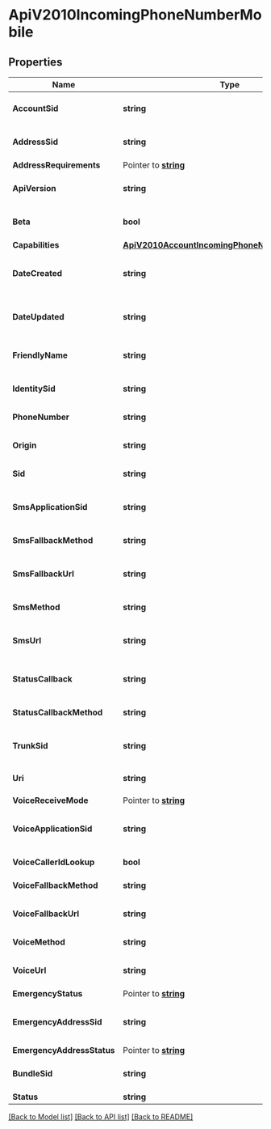 # ApiV2010IncomingPhoneNumberMobile

## Properties

Name | Type | Description | Notes
------------ | ------------- | ------------- | -------------
**AccountSid** | **string** | The SID of the Account that created the resource |[optional] 
**AddressSid** | **string** | The SID of the Address resource associated with the phone number |[optional] 
**AddressRequirements** | Pointer to [**string**](IncomingPhoneNumberMobileEnumAddressRequirement.md) |  |
**ApiVersion** | **string** | The API version used to start a new TwiML session |[optional] 
**Beta** | **bool** | Whether the phone number is new to the Twilio platform |[optional] 
**Capabilities** | [**ApiV2010AccountIncomingPhoneNumberCapabilities**](ApiV2010AccountIncomingPhoneNumberCapabilities.md) |  |[optional] 
**DateCreated** | **string** | The RFC 2822 date and time in GMT that the resource was created |[optional] 
**DateUpdated** | **string** | The RFC 2822 date and time in GMT that the resource was last updated |[optional] 
**FriendlyName** | **string** | The string that you assigned to describe the resource |[optional] 
**IdentitySid** | **string** | The SID of the Identity resource associated with number |[optional] 
**PhoneNumber** | **string** | The phone number in E.164 format |[optional] 
**Origin** | **string** | The phone number's origin. Can be twilio or hosted. |[optional] 
**Sid** | **string** | The unique string that identifies the resource |[optional] 
**SmsApplicationSid** | **string** | The SID of the application that handles SMS messages sent to the phone number |[optional] 
**SmsFallbackMethod** | **string** | The HTTP method used with sms_fallback_url |[optional] 
**SmsFallbackUrl** | **string** | The URL that we call when an error occurs while retrieving or executing the TwiML |[optional] 
**SmsMethod** | **string** | The HTTP method to use with sms_url |[optional] 
**SmsUrl** | **string** | The URL we call when the phone number receives an incoming SMS message |[optional] 
**StatusCallback** | **string** | The URL to send status information to your application |[optional] 
**StatusCallbackMethod** | **string** | The HTTP method we use to call status_callback |[optional] 
**TrunkSid** | **string** | The SID of the Trunk that handles calls to the phone number |[optional] 
**Uri** | **string** | The URI of the resource, relative to `https://api.twilio.com` |[optional] 
**VoiceReceiveMode** | Pointer to [**string**](IncomingPhoneNumberMobileEnumVoiceReceiveMode.md) |  |
**VoiceApplicationSid** | **string** | The SID of the application that handles calls to the phone number |[optional] 
**VoiceCallerIdLookup** | **bool** | Whether to lookup the caller's name |[optional] 
**VoiceFallbackMethod** | **string** | The HTTP method used with voice_fallback_url |[optional] 
**VoiceFallbackUrl** | **string** | The URL we call when an error occurs in TwiML |[optional] 
**VoiceMethod** | **string** | The HTTP method used with the voice_url |[optional] 
**VoiceUrl** | **string** | The URL we call when the phone number receives a call |[optional] 
**EmergencyStatus** | Pointer to [**string**](IncomingPhoneNumberMobileEnumEmergencyStatus.md) |  |
**EmergencyAddressSid** | **string** | The emergency address configuration to use for emergency calling |[optional] 
**EmergencyAddressStatus** | Pointer to [**string**](IncomingPhoneNumberMobileEnumEmergencyAddressStatus.md) |  |
**BundleSid** | **string** | The SID of the Bundle resource associated with number |[optional] 
**Status** | **string** |  |[optional] 

[[Back to Model list]](../README.md#documentation-for-models) [[Back to API list]](../README.md#documentation-for-api-endpoints) [[Back to README]](../README.md)


